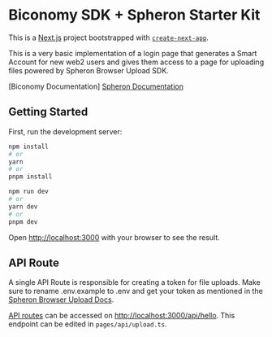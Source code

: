 # Biconomy SDK + Spheron Starter Kit

This is a [Next.js](https://nextjs.org/) project bootstrapped with [`create-next-app`](https://github.com/vercel/next.js/tree/canary/packages/create-next-app).

This is a very basic implementation of a login page that generates a Smart Account for new web2 users and gives them access to a page for uploading files powered by Spheron Browser Upload SDK.

[Biconomy Documentation]
[Spheron Documentation](https://docs.spheron.network/)

## Getting Started

First, run the development server:

```bash
npm install
# or
yarn 
# or
pnpm install
```

```bash
npm run dev
# or
yarn dev
# or
pnpm dev
```

Open [http://localhost:3000](http://localhost:3000) with your browser to see the result.

## API Route

A single API Route is responsible for creating a token for file uploads. Make sure to rename .env.example to .env and get your token as mentioned in the [Spheron Browser Upload Docs](https://docs.spheron.network/sdk/browser/).

[API routes](https://nextjs.org/docs/api-routes/introduction) can be accessed on [http://localhost:3000/api/hello](http://localhost:3000/api/hello). This endpoint can be edited in `pages/api/upload.ts`.


